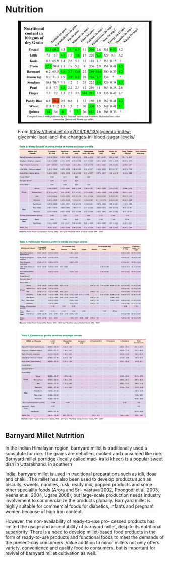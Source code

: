 # Nutrition

<figure><img src="../../../.gitbook/assets/Screenshot 2023-04-18 at 3.08.42 PM.png" alt=""><figcaption><p>From <a href="https://themillet.org/2016/09/13/glycemic-index-glycemic-load-and-the-changes-in-blood-sugar-levels/">https://themillet.org/2016/09/13/glycemic-index-glycemic-load-and-the-changes-in-blood-sugar-levels/</a></p></figcaption></figure>

<figure><img src="../../../.gitbook/assets/image (45).png" alt=""><figcaption></figcaption></figure>

<figure><img src="../../../.gitbook/assets/image (40).png" alt=""><figcaption></figcaption></figure>

<figure><img src="../../../.gitbook/assets/image (22).png" alt=""><figcaption></figcaption></figure>



## Barnyard Millet Nutrition

In the Indian Himalayan region, barnyard millet is traditionally used a substitute for rice. The grains are dehulled, cooked and consumed like rice. Barnyard millet porridge (locally called mad- ira ki kheer) is a popular sweet dish in Uttarakhand. In southern

India, barnyard millet is used in traditional preparations such as idli, dosa and chakli. The millet has also been used to develop products such as biscuits, sweets, noodles, rusk, ready mix, popped products and some other speciality foods (Arora and Sri- vastava 2002, Poongodi et al. 2003, Veena et al. 2004, Ugare 2008), but large-scale production needs industry involvement to commercialize the products globally. Barnyard millet is highly suitable for commercial foods for diabetics, infants and pregnant women because of high iron content.&#x20;

However, the non-availability of ready-to-use pro- cessed products has limited the usage and acceptability of barnyard millet, despite its nutritional superiority. There is a need to develop millet-based food products in the form of ready-to-use products and functional foods to meet the demands of the present-day consumers. Value addition to minor millets not only offers variety, convenience and quality food to consumers, but is important for revival of barnyard millet cultivation as well.&#x20;
